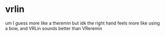 # vrlin
um I guess more like a theremin but idk the right hand feels more like using a bow, and VRLin sounds better than VReremin
